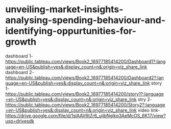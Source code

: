 # unveiling-market-insights-analysing-spending-behaviour-and-identifying-oppurtunities-for-growth
dashboard 1-https://public.tableau.com/views/Book2_16977185414200/Dashboard1?:language=en-US&publish=yes&:display_count=n&:origin=viz_share_link
dashboard 2-https://public.tableau.com/views/Book2_16977185414200/Dashboard2?:language=en-US&publish=yes&:display_count=n&:origin=viz_share_link
story 1-https://public.tableau.com/views/Book2_16977185414200/story1?:language=en-US&publish=yes&:display_count=n&:origin=viz_share_link
stry 2-https://public.tableau.com/views/Book2_16977185414200/Story2?:language=en-US&publish=yes&:display_count=n&:origin=viz_share_link
video link-https://drive.google.com/file/d/1slAAV6tZr6_uijbNglkp3AeMcOS_6K17/view?usp=drivesdk
